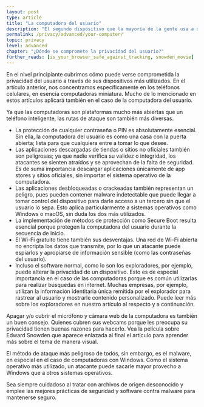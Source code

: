 ```yaml
---
layout: post
type: article
title: "La computadora del usuario"
description: "El segundo dispositivo que la mayoría de la gente usa a diario es su computadora. Aquí nos fijamos en los pasos que puede tomar para protegerlo."
permalink: /privacy/advanced/your-computer/
topic: privacy
level: advanced
chapter: "¿Dónde se compromete la privacidad del usuario?"
further_reads: [is_your_browser_safe_against_tracking, snowden_movie]
---
```


En el nivel principiante cubrimos cómo puede verse comprometida la privacidad del usuario a través de sus dispositivos más utilizados. En el artículo anterior, nos concentramos específicamente en los teléfonos celulares, en esencia computadoras miniatura. Mucho de lo mencionado en estos artículos aplicará también en el caso de la computadora del usuario.

Ya que las computadoras son plataformas mucho más abiertas que un teléfono inteligente, las rutas de ataque son también más diversas.

 - La protección de cualquier contraseña o PIN es absolutamente esencial. Sin ella, la computadora del usuario es como una casa con la puerta abierta; lista para que cualquiera entre a tomar lo que desee.
 - Las aplicaciones descargadas de tiendas o sitios no oficiales también son peligrosas; ya que nadie verifica su validez o integridad, los atacantes se sienten atraídos y se aprovechan de la falta de seguridad. Es de suma importancia descargar aplicaciones únicamente de app stores y sitios oficiales, sin importar el sistema operativo de la computadora.
 - Las aplicaciones desbloqueadas o crackeadas también representan un peligro, pues pueden contener malware indetectable que puede llegar a tomar control del dispositivo para darle acceso a un tercero sin que el usuario lo sepa. Esto aplica particularmente a sistemas operativos como Windows o macOS, sin duda los dos más utilizados.
 - La implementación de métodos de protección como Secure Boot resulta esencial porque protegen la computadora del usuario durante la secuencia de inicio.
 - El Wi-Fi gratuito tiene también sus desventajas. Una red de Wi-Fi abierta no encripta los datos que transmite, por lo que un atacante puede espiarlos y apropiarse de información sensible (como las contraseñas del usuario).
 - Incluso el software normal, como lo son los exploradores, por ejemplo, puede alterar la privacidad de un dispositivo. Esto es de especial importancia en el caso de las computadoras porque es común utilizarlas para realizar búsquedas en internet. Muchas empresas, por ejemplo, utilizan la información identitaria única remitida por el explorador para rastrear al usuario y mostrarle contenido personalizado. Puede leer más sobre los exploradores en nuestro artículo al respecto y a continuación.

Apagar y/o cubrir el micrófono y cámara web de la computadora es también un buen consejo. Quienes cubren sus webcams porque les preocupa su privacidad tienen buenas razones para hacerlo. Vea la película sobre Edward Snowden que aparece enlazada al final el artículo para aprender más sobre el tema de manera visual.

El método de ataque más peligroso de todos, sin embargo, es el malware, en especial en el caso de computadoras con Windows. Como el sistema operativo más utilizado, un atacante puede sacarle mayor provecho a Windows que a otros sistemas operativos. 

Sea siempre cuidadoso al tratar con archivos de origen desconocido y emplee las mejores prácticas de seguridad y software contra malware para mantenerse seguro.